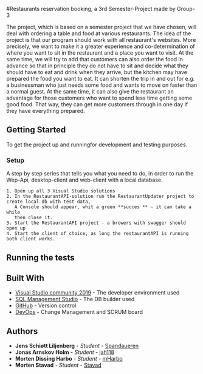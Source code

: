 #Restaurants reservation booking, a 3rd Semester-Project made by Group-3

The project, which is based on a semester project that we have chosen, will deal with ordering a table and food at various restaurants. The idea of the project is that our program should work with all restaurant's websites. More precisely, we want to make it a greater experience and co-determination of where you want to sit in the restaurant and a place you want to visit. At the same time, we will try to add that customers can also order the food in advance so that in principle they do not have to sit and decide what they should have to eat and drink when they arrive, but the kitchen may have prepared the food you want to eat. It can shorten the trip in and out for e.g. a businessman who just needs some food and wants to move on faster than a normal guest. At the same time, it can also give the restaurant an advantage for those customers who want to spend less time getting some good food. That way, they can get more customers through in one day if they have everything prepared.


## Getting Started
To get the project up and runningfor development and testing purposes.


### Setup
A step by step series that tells you what you need to do, in order to run the Wep-Api, desktop-client and web-client with a local database.
```
1. Open up all 3 Visual Studio solutions
2. In the RestaurantAPI-solution run the RestaurantUpdater project to create local db with test data,  
   A Console should appear, whit a green **succes ** - it can take a while
   then close it.
3. Start the RestaurantAPI project - a browers with swagger should open up
4. Start the client of choice, as long the restaurantAPI is running both client works.
```


## Running the tests


## Built With

* [Visual Studio community 2019](https://visualstudio.microsoft.com/vs/) - The developer environment used
* [SQL Management Studio](https://docs.microsoft.com/en-us/sql/ssms/download-sql-server-management-studio-ssms) - The DB builder used
* [GitHub](https://github.com/) - Version control
* [DevOps](https://dev.azure.com/) -  Change Management and SCRUM board

## Authors
* **Jens Schiøtt Liljenberg** - *Student* - [Spandaueren](https://github.com/Spandaueren)
* **Jonas Arnskov Holm** - *Student* - [jah118](https://github.com/jah118)
* **Morten Dissing Harbo** - *Student* - [mHarbo](https://github.com/mHarbo)
* **Morten Stavad** - *Student* - [Stavad](https://github.com/Stavad)





